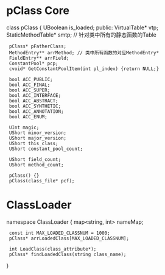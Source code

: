 # pClass Core 
class pClass {
     UBoolean is_loaded;
public:
     VirtualTable* vtp;
     StaticMethodTable* smtp; // 针对类中所有的静态函数的Table
 
     pClass* pFatherClass;
     MethodEntry** arrMethod; // 类中所有函数的对应MethodEntry*
     FieldEntry** arrField;
     ConstantPool* pcp;
     cvoid* GetConstantPoolItem(int pl_index) {return NULL;}
 
     bool ACC_PUBLIC;
     bool ACC_FINAL;
     bool ACC_SUPER;
     bool ACC_INTERFACE;
     bool ACC_ABSTRACT;
     bool ACC_SYNTHETIC;
     bool ACC_ANNOTATION;
     bool ACC_ENUM;
 
     UInt magic;
     UShort minor_version;
     UShort major_version;
     UShort this_class;
     UShort constant_pool_count;
 
     UShort field_count;
     UShort method_count;
 
     pClass() {}
     pClass(class_file* pcf);

# ClassLoader

namespace ClassLoader {
     map<string, int> nameMap;

     const int MAX_LOADED_CLASSNUM = 1000;
     pClass* arrLoadedClass[MAX_LOADED_CLASSNUM];

     int LoadClass(class_attribute*);
     pClass* findLoadedClass(string class_name);
}

